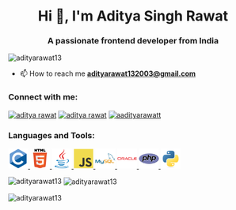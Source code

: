 <h1 align="center">Hi 👋, I'm Aditya Singh Rawat</h1>
<h3 align="center">A passionate frontend developer from India</h3>


<p align="left"> <img src="https://komarev.com/ghpvc/?username=adityarawat13&label=Profile%20views&color=0e75b6&style=flat" alt="adityarawat13" /> </p>

- 📫 How to reach me **adityarawat132003@gmail.com**

<h3 align="left">Connect with me:</h3>
<p align="left">
<a href="https://linkedin.com/in/aditya rawat" target="blank"><img align="center" src="https://raw.githubusercontent.com/rahuldkjain/github-profile-readme-generator/master/src/images/icons/Social/linked-in-alt.svg" alt="aditya rawat" height="30" width="40" /></a>
<a href="https://fb.com/aditya rawat" target="blank"><img align="center" src="https://raw.githubusercontent.com/rahuldkjain/github-profile-readme-generator/master/src/images/icons/Social/facebook.svg" alt="aditya rawat" height="30" width="40" /></a>
<a href="https://instagram.com/aadityarawatt" target="blank"><img align="center" src="https://raw.githubusercontent.com/rahuldkjain/github-profile-readme-generator/master/src/images/icons/Social/instagram.svg" alt="aadityarawatt" height="30" width="40" /></a>
</p>

<h3 align="left">Languages and Tools:</h3>
<p align="left"> <a href="https://www.cprogramming.com/" target="_blank" rel="noreferrer"> <img src="https://raw.githubusercontent.com/devicons/devicon/master/icons/c/c-original.svg" alt="c" width="40" height="40"/> </a> <a href="https://www.w3.org/html/" target="_blank" rel="noreferrer"> <img src="https://raw.githubusercontent.com/devicons/devicon/master/icons/html5/html5-original-wordmark.svg" alt="html5" width="40" height="40"/> </a> <a href="https://www.java.com" target="_blank" rel="noreferrer"> <img src="https://raw.githubusercontent.com/devicons/devicon/master/icons/java/java-original.svg" alt="java" width="40" height="40"/> </a> <a href="https://developer.mozilla.org/en-US/docs/Web/JavaScript" target="_blank" rel="noreferrer"> <img src="https://raw.githubusercontent.com/devicons/devicon/master/icons/javascript/javascript-original.svg" alt="javascript" width="40" height="40"/> </a> <a href="https://www.mysql.com/" target="_blank" rel="noreferrer"> <img src="https://raw.githubusercontent.com/devicons/devicon/master/icons/mysql/mysql-original-wordmark.svg" alt="mysql" width="40" height="40"/> </a> <a href="https://www.oracle.com/" target="_blank" rel="noreferrer"> <img src="https://raw.githubusercontent.com/devicons/devicon/master/icons/oracle/oracle-original.svg" alt="oracle" width="40" height="40"/> </a> <a href="https://www.php.net" target="_blank" rel="noreferrer"> <img src="https://raw.githubusercontent.com/devicons/devicon/master/icons/php/php-original.svg" alt="php" width="40" height="40"/> </a> <a href="https://www.python.org" target="_blank" rel="noreferrer"> <img src="https://raw.githubusercontent.com/devicons/devicon/master/icons/python/python-original.svg" alt="python" width="40" height="40"/> </a> </p>

<p><img align="left" src="https://github-readme-stats.vercel.app/api/top-langs?username=adityarawat13&show_icons=true&locale=en&layout=compact" alt="adityarawat13" /></p>

<p>&nbsp;<img align="center" src="https://github-readme-stats.vercel.app/api?username=adityarawat13&show_icons=true&locale=en" alt="adityarawat13" /></p>

<p><img align="center" src="https://github-readme-streak-stats.herokuapp.com/?user=adityarawat13&" alt="adityarawat13" /></p>


